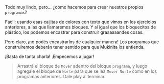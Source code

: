 Todo muy lindo, pero... ¿cómo hacemos para crear nuestros propios `programas`?

Fácil: usando esas caijitas de colores con texto que vimos en los ejercicios anteriores, a las que llamaremos bloques. Y al igual que los bloquecitos de plástico, los podemos encastrar para construir graaaaaandes cosas. 

Pero claro, ¡no podés encastrarlos de cualquier manera! Los programas que construiremos deberán tener sentido para que Mukinita los entienda. 

¡Basta de tanta charla! ¡Empecemos a jugar!

> Arrastrá el bloque de `Mover` adentro del bloque `programa`, y luego agregale el bloque de `Norte` para que se lea `Mover Norte` como en los programas anteriores. Dale play al terminar. 